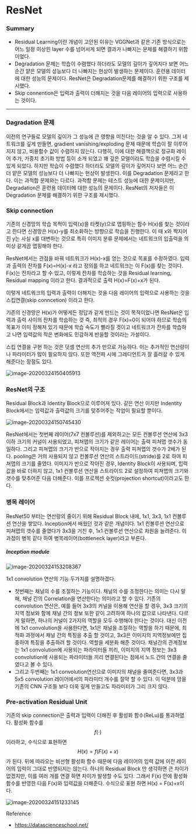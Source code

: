 <script> MathJax.Hub.Queue(["Typeset", MathJax.Hub]); </script>

# ResNet

### Summary

- Residual Learning이란 개념이 고안된 이유는 VGGNet과 같은 기존 방식으로는 어느 일정 이상읜 layer 수를 넘어서게 되면 결과가 나빠지는 문제를 해결하기 위함이었다. 
- Degradation 문제는 학습이 수렴했다 하더라도 모델의 깊이가 깊어지다 보면 어느 순간 얕은 모델의 성능보다 더 나빠지는 현상이 발생하는 문제이다. 훈련용 데이터에 대한 성능의 문제이다. ResNet은 Degradation문제를 해결하기 위한 구조를 제시했다.
- Skip connention은 입력과 출력이 더해지는 것을 다음 레이어의 입력으로 사용하는 것이다.
____________

### Dagradation 문제

이전의 연구들로 모델의 깊이가 그 성능에 큰 영향을 미친다는 것을 알 수 있다. 그저 네트워크를 깊게 만들면, gradient vanishing/exploding 문제 때문에 학습이 잘 이루어지지 않고, 비용함수 값이 수렴하지 않는다. 다행히, 이에 대한 해결책으로 정규화 레이어 추가, 가중치 초기화 방법 등이 소개 되었고 꽤 깊은 모델이라도 학습을 수렴시킬 수 있게 되었다. 하지만 학습이 수렴했다 하더라도 모델의 깊이가 깊어지다 보면 어느 순간 더 얕은 모델의 성능보다 더 나빠지는 현상이 발생한다. 이를 Degradation 문제라고 한다. 이는 과적합 문제와는 다르다. 과적합 문제는 테스트 성능에 대한 문제이지만, Degradation은 훈련용 데이터에 대한 성능의 문제이다. ResNet의 저자들은 이 Degradation 문제를 해결하기 위한 구조를 제시했다.

### Skip connection

기존의 신경망의 학습 목적이 입력(x)을 타켓(y)으로 맵핑하는 함수 H(x)를 찾는 것이라고 한다면 신경망은 H(x)-y를 최소화하는 방향으로 학습을 진행한다. 이 때 x와 짝지어진 y는 사실 x를 대변하는 것으로 특히 이미지 분류 문제에서는 네트워크의 입출력을 의미상 같게끔 맵핑해야 한다. 

ResNet에서는 관점을 바꿔 네트워크가 H(x)-x를 얻는 것으로 목표를 수정하였다. 입력과 출력의 잔차를 F(x)=H(x)-x 라고 정의를 하고 네트워크는 이 F(x)를 찾는 것이다. F(x)는 잔차라고 할 수 있고, 이렇게 잔차를 학습하는 것을 Residual learning, Residual mapping 이라고 한다. 결과적으로 출력 H(x)=F(x)+x가 된다. 

이렇게 네트워크의 입력과 출력이 더해지는 것을 다음 레이어의 입력으로 사용하는 것을 스킵연결(skip conncetion) 이라고 한다. 

기존의 신경망은 H(x)가 어떻게든 정답과 같게 만드는 것이 목적이었나면 ResNet은 입력과 출력 사이의 잔차를 학습하는 것 즉, 최적의 경우 F(x)=0이 되어야 하므로 학습의 목표가 이미 정해져 있기 때문에 학습 속도가 빨라질 것이고 네트워크가 잔차를 학습하고 나면 입력값의 작은 변화에도 민감하게 반을할 것이라는 가설이다. 

스킵 연결을 구현 하는 것은 덧셈 연산의 추가 만으로 가능하다. 이는 추가적인 연산량이나 파라미터가 많이 필요하지 않다. 또한 역전파 시에 그레디언트가 잘 흘러갈 수 있게 해준다는 장점도 있다.

![image-20200324150405913](../../../resource/img/image-20200324150405913.png)

### ResNet의 구조

Residual Block과 Identity Block으로 이루어져 있다. 같은 연산 이지만 Indentity Block에서는 입력값과 출력값의 크기를 맞추어주는 작업이 필요할 뿐이다. 

![image-20200324150745430](../../../resource/img/image-20200324150745430.png)

ResNet에서는 첫번째 레이어(7x7 컨볼루션)를 제외하고는 모든 컨볼루션 연산에 3x3 이하 크기의 커널이 사용되었고, 피쳐맵의 크기가 같은 레이어는 출력 피쳐맵 갯수가 동일하다. 그리고 피쳐맵의 크기가 반으로 작아지는 경우 출력 피쳐맵의 갯수가 2배가 된다. pooling은 거의 사용되지 않고 컨볼루션 연산의 스트라이드(stride)를 2로 하여 피쳐맵의 크기를 줄였다. 이미지가 반으로 작아진 경우, Identity Block이 사용되며, 입력값을 바로 더하지 않고, 1x1 컨볼루션 연산을 스트라이드 2로 설정하여 피쳐맵의 크기와 갯수를 맞추어준 다음 더해준다. 이를 프로젝션 숏컷(projection shortcut)이라고도 한다.

### 병목 레이어

ResNet50 부터는 연산량의 줄이기 위해 Residual Block 내에, 1x1, 3x3, 1x1 컨볼루션 연산을 쌓았다. Inception에서 배웠던 것과 같은 개념이다. 1x1 컨볼루션 연산으로 피쳐맵의 갯수를 줄였다가 3x3을 거친 후, 1x1 컨볼루션 연산으로 차원을 늘려준다. 이 과정이 병목 같다 하여 병목레이어(bottleneck layer)라고 부른다.

##### Inception module

![image-20200324153208367](../../../resource/img/image-20200324153208367.png)

1x1 convolution 연산의 기능 두가지를 설명하겠다.

- 첫번째는 채널의 수를 조절하는 기능이다. 채널의 수를 조정한다는 의미는 다시 말해, 채널 간의 Correlation을 연산한다는 의미라고 할 수 있다. 기존의 convolution 연산은, 예를 들어 3x3의 커널을 이용해 연산을 할 경우, 3x3 크기의 지역 정보와 함께 채널 간의 정보 또한 같이 고려하여 하나의 값으로 나타낸다. 다르게 말하면, 하나의 커널이 2가지의 역할을 모두 수행해야 한다는 것이다. 대신 이전에 1x1 convolution을 사용한다면, 1x1은 채널을 조절하는 역할을 하기 때문에, 최적화 과정에서 채널 간의 특징을 추출 할 것이고, 3x3은 이미지의 지역정보에만 집중하여 특징을 추출하려 할 것이다. 역할을 세분화 해준 것이다. 채널간의 관계정보는 1x1 convolution에 사용되는 파라미터들 끼리, 이미지의 지역 정보는 3x3 convolution에 사용되는 파라미터들 끼리 연결된다는 점에서 노드 간의 연결을 줄였다고 볼 수 있다.
- 그리고 두번째는 1x1 convolution연산으로 이미지의 채널을 줄여준다면, 3x3과 5x5 convolution 레이어에서의 파라미터 개수를 절약 할 수 있다. 이 덕분에 망을 기존의 CNN 구조들 보다 더욱 깊게 만들고도 파라미터가 그리 크지 않다.

### Pre-activation Residual Unit

기존의 skip connection은 출력과 입력이 더해진 후 활성화 함수(ReLu)를 통과하였다. 활성화 함수를 $$f(\cdot)$$ 이라하고, 수식으로 표현하면 $$H(x)=f(F(x)+x)$$ 가 된다. 뒤에 따라오는 비선형 활성화 함수 때문에 다음 레이어의 입력 값에 이전 레이어의 입력이 그대로 반영되지는 않는다. 하나의 Residual Block 만 생각하면 큰 차이가 없겠지만, 이를 여러 개를 연결 하면 차이가 발생할 수도 있다. 그래서 F(x) 안에 활성화 함수를 반영한 다음 F(x)와 입력값을 더해준다. 수식으로 표현 하면 H(x) = F(x)+x이다. 

![image-20200324151233145](../../../resource/img/image-20200324151233145.png)




Reference
- https://datascienceschool.net/